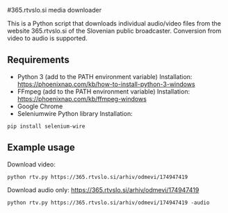 #365.rtvslo.si media downloader

This is a Python script that downloads individual audio/video files from the website 365.rtvslo.si of the Slovenian public broadcaster. Conversion from video to audio is supported.

## Requirements
- Python 3 (add to the PATH environment variable)
Installation: https://phoenixnap.com/kb/how-to-install-python-3-windows
- FFmpeg (add to the PATH environment variable)
Installation: https://phoenixnap.com/kb/ffmpeg-windows
- Google Chrome
- Seleniumwire Python library
Installation:
```
pip install selenium-wire
``` 

## Example usage
Download video:
```
python rtv.py https://365.rtvslo.si/arhiv/odmevi/174947419
```
Download audio only:
https://365.rtvslo.si/arhiv/odmevi/174947419
```
python rtv.py https://365.rtvslo.si/arhiv/odmevi/174947419 -audio
```



